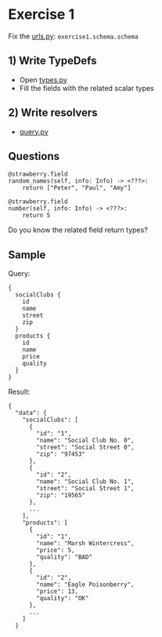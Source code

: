 # Exercise 1

Fix the [urls.py](https://github.com/Speedy1991/strawberry-workshop/blob/main/core/urls.py#L4): `exercise1.schema.schema`

## 1) Write TypeDefs
- Open [types.py](https://github.com/Speedy1991/strawberry-workshop/blob/main/exercise1/schema/types.py)
- Fill the fields with the related scalar types

## 2) Write resolvers
- [query.py](https://github.com/Speedy1991/strawberry-workshop/blob/main/exercise1/schema/query.py)

## Questions

```
@strawberry.field
random_names(self, info: Info) -> <???>:
    return ["Peter", "Paul", "Amy"]

@strawberry.field    
number(self, info: Info) -> <???>:
    return 5
```

Do you know the related field return types?


## Sample

Query:
```
{
  socialClubs {
    id
    name
    street
    zip
  }
  products {
    id
    name
    price
    quality
  }
}
```

Result:

```
{
  "data": {
    "socialClubs": [
      {
        "id": "1",
        "name": "Social Club No. 0",
        "street": "Social Street 0",
        "zip": "97453"
      },
      {
        "id": "2",
        "name": "Social Club No. 1",
        "street": "Social Street 1",
        "zip": "19565"
      },
      ...
    ],
    "products": [
      {
        "id": "1",
        "name": "Marsh Wintercress",
        "price": 5,
        "quality": "BAD"
      },
      {
        "id": "2",
        "name": "Eagle Poisonberry",
        "price": 13,
        "quality": "OK"
      },
      ...
    ]
  }   
```